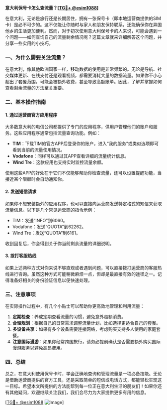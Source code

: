 **意大利保号卡怎么查流量？[[TG💪+ @esim1088](https://t.me/s/esim1088)]**

在意大利，无论是旅行还是长期居住，拥有一张保号卡（即本地运营商提供的SIM卡）是必不可少的。这不仅能让你随时与家人和朋友保持联系，还能确保你在异国他乡的生活更加便利。然而，对于初次使用意大利保号卡的人来说，可能会遇到一个问题——如何查询自己的流量剩余情况呢？这篇文章就来详细解答这个问题，并分享一些实用的小技巧。

### 一、为什么需要关注流量？

在意大利，像其他欧洲国家一样，移动数据的使用是非常频繁的。无论是导航、社交媒体更新、在线支付还是观看视频，都需要消耗大量的数据流量。如果你不小心超出了套餐范围，可能会被额外收费，甚至导致高额账单。因此，了解并掌握如何查看剩余流量的方法至关重要。

### 二、基本操作指南

#### 1. **通过运营商官方应用程序**
大多数意大利的电信公司都提供了专门的应用程序，供用户管理他们的账户和服务。这些应用程序通常包括流量查询功能。例如：

- **TIM**：下载TIM的官方APP后登录你的账户，进入“我的服务”或类似选项即可看到当前的流量使用情况。
- **Vodafone**：同样可以通过其APP查看详细的流量统计信息。
- **Wind Tre**：这款应用也支持实时监控流量余额。

使用这些APP的好处在于它们不仅能够帮助你检查流量，还可以设置提醒功能，当接近某个限额时会自动通知你。

#### 2. **发送短信请求**
如果你不想安装额外的应用程序，也可以直接向运营商发送特定格式的短信来获取流量信息。以下是几个常见运营商的指令示例：

- TIM：发送“INFO”到6060。
- Vodafone：发送“QUOTA”到62262。
- Wind Tre：发送“QUOTA”到6161。

收到回复后，你会得到关于你当前剩余流量的详细说明。

#### 3. **拨打客服热线**
如果上述两种方式对你来说不够直观或者遇到问题，可以直接拨打运营商的客服热线进行咨询。虽然这种方式可能稍微麻烦一点，但却是最直接有效的途径之一。记得准备好相关的身份验证信息以便快速处理。

### 三、注意事项

在实际操作过程中，有几个小贴士可以帮助你更高效地管理和利用流量：

1. **定期检查**：养成定期查看流量的习惯，避免意外超额消费。
2. **合理规划**：根据自己的日常需求调整流量计划，比如选择更适合自己的套餐。
3. **多设备共享**：如果有多个设备需要连接网络，考虑购买支持多人使用的家庭套餐。
4. **注意国际漫游**：如果你经常跨国旅行，请务必提前确认是否需要额外购买国际漫游服务以避免高昂费用。

### 四、总结

总之，在意大利使用保号卡时，学会正确地查询和管理流量是一项必备技能。无论是借助运营商提供的官方工具，还是采取简单的短信或电话方式，都能轻松实现这一目标。希望本文所提供的方法能帮到每一位正在意大利生活的朋友们！如果你还有其他疑问，欢迎继续关注我们，我们会尽力为大家提供更多有用的信息。

[[TG💪+ @esim1088](https://t.me/s/esim1088) ![Image](https://i.postimg.cc/4NQfJmqS/Snipaste-2025-05-13-00-14-12.png)]